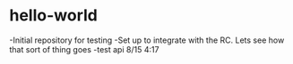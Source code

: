 # hello-world
-Initial repository for testing
-Set up to integrate with the RC. Lets see how that sort of thing goes
-test api 8/15 4:17
